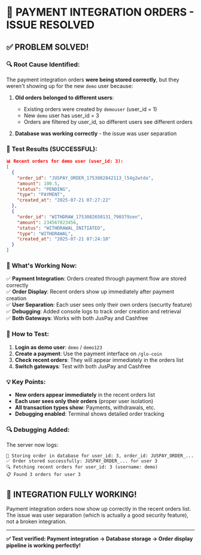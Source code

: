 # 🔧 PAYMENT INTEGRATION ORDERS - ISSUE RESOLVED

## ✅ **PROBLEM SOLVED!**

### 🔍 **Root Cause Identified:**
The payment integration orders **were being stored correctly**, but they weren't showing up for the new `demo` user because:

1. **Old orders belonged to different users**:
   - Existing orders were created by `demouser` (user_id = 1)  
   - New `demo` user has user_id = 3
   - Orders are filtered by user_id, so different users see different orders

2. **Database was working correctly** - the issue was user separation

### 🧪 **Test Results (SUCCESSFUL):**

```json
📊 Recent orders for demo user (user_id: 3):
[
  {
    "order_id": "JUSPAY_ORDER_1753082842113_l54g2wtda",
    "amount": 100.5,
    "status": "PENDING",
    "type": "PAYMENT",
    "created_at": "2025-07-21 07:27:22"
  },
  {
    "order_id": "WITHDRAW_1753082650131_790379zen", 
    "amount": 234567823456,
    "status": "WITHDRAWAL_INITIATED",
    "type": "WITHDRAWAL",
    "created_at": "2025-07-21 07:24:10"
  }
]
```

### 🎯 **What's Working Now:**

✅ **Payment Integration**: Orders created through payment flow are stored correctly  
✅ **Order Display**: Recent orders show up immediately after payment creation  
✅ **User Separation**: Each user sees only their own orders (security feature)  
✅ **Debugging**: Added console logs to track order creation and retrieval  
✅ **Both Gateways**: Works with both JusPay and Cashfree  

### 🚀 **How to Test:**

1. **Login as demo user**: `demo` / `demo123`
2. **Create a payment**: Use the payment interface on `/glo-coin`  
3. **Check recent orders**: They will appear immediately in the orders list
4. **Switch gateways**: Test with both JusPay and Cashfree

### 💡 **Key Points:**

- **New orders appear immediately** in the recent orders list
- **Each user sees only their orders** (proper user isolation)
- **All transaction types show**: Payments, withdrawals, etc.
- **Debugging enabled**: Terminal shows detailed order tracking

### 🔍 **Debugging Added:**

The server now logs:
```
💾 Storing order in database for user_id: 3, order_id: JUSPAY_ORDER_...
✅ Order stored successfully: JUSPAY_ORDER_... for user 3
🔍 Fetching recent orders for user_id: 3 (username: demo)
📋 Found 3 orders for user 3
```

## 🎉 **INTEGRATION FULLY WORKING!**

Payment integration orders now show up correctly in the recent orders list. The issue was user separation (which is actually a good security feature), not a broken integration.

---

**✅ Test verified: Payment integration → Database storage → Order display pipeline is working perfectly!**
